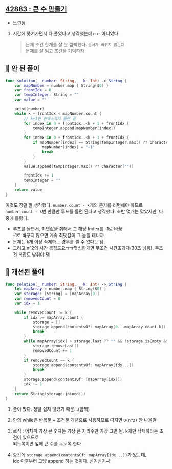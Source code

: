 ## [42883 : 큰 수 만들기](https://programmers.co.kr/learn/courses/30/lessons/42883)

- 느낀점

1. 시간에 쫒겨가면서 다 풀었다고 생각했는데ㅠㅠ 아니었다 </br>
   > 문제 조건 한개를 잘 못 깜빽했다. `순서가 바뀌지 않는다` </br>
   > 문제를 잘 읽고 조건을 기억하자

## 📌 안 된 풀이

```swift
func solution(_ number: String, _ k: Int) -> String {
    var mapNumber = number.map { String($0) }
    var frontIdx = 0
    var tempInteger: String = ""
    var value = ""

    print(number)
    while k + frontIdx < mapNumber.count {
        // k+1번 인덱스까지 돌면 끝
        for index in 0 + frontIdx..<k + 1 + frontIdx {
            tempInteger.append(mapNumber[index])
        }
        for index in 0 + frontIdx..<k + 1 + frontIdx {
            if mapNumber[index] == String(tempInteger.max() ?? Character("")) {
                mapNumber[index] = "-1"
                break
            }
        }
        value.append(tempInteger.max() ?? Character(""))

        frontIdx += 1
        tempInteger = ""
    }
    return value
}
```

이것도 정말 잘 생각했다. `number.count - k`개의 문자를 리턴해야 하므로 </br>
`number.count - k`번 만큼만 루프를 돌면 된다고 생각했다.
초반 몇개는 맞았지만, 나중에 틀렸다.

- 루프를 돌면서, 최댓값을 취해서 그 해당 Index를 -1로 바꿈 </br>
  -1로 바꾸지 않으면 계속 최댓값이 그 놈일 테니까
- 문제는 `k`개 이상 삭제하는 경우를 셀 수 없다는 점.
- 그리고 n^2의 시간 복잡도요ㅠㅠ몇십만개면 무조건 시간초과다(30초 넘음). 무조건 복잡도 낮춰야 댐

## 📌 개선된 풀이

```swift
func solution(_ number: String, _ k: Int) -> String {
    let mapArray = number.map { String($0) }
    var storage: [String] = [mapArray[0]]
    var removedCount = 0
    var idx = 1

    while removedCount != k {
        if idx >= mapArray.count {
            storage = []
            storage.append(contentsOf: mapArray[0...mapArray.count-k])
            break
        }
        while mapArray[idx] > storage.last ?? "" && !storage.isEmpty && removedCount != k {
            storage.removeLast()
            removedCount += 1
        }
        if removedCount == k {
            storage.append(contentsOf: mapArray[idx...])
            break
        }
        storage.append(contentsOf: [mapArray[idx]])
        idx += 1
    }
    return String(storage.joined())
}
```

1. 풀이 봤다. 정말 쉽지 않았기 때문...(끔찍)
2. 안의 while은 반복문 + 조건문 개념으로 사용하므로 따지면 `O(n^2)` 안 나올걸
3. 로직 : 어차피 가장 큰 숫자는 가장 큰 자리수만 가장 크면 됨. k개만 삭제하라는 조건이 있으므로 </br>
   되도록이면 앞에 큰 수를 두도록 한다

4. 중간에 `storage.append(contentsOf: mapArray[idx...])`가 있는데, </br>
   idx 이후부터 그냥 append 하는 것이다. 신기신기~!
